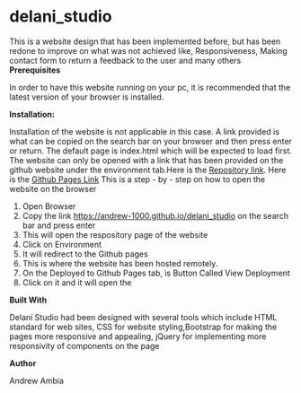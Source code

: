 # delani_studio
This is a website design that has been implemented before, but has been redone to improve on what was not achieved like, Responsiveness, Making contact form to return a feedback to the user and many others
<strong>Prerequisites</strong>

In order to have this website running on your pc, it is recommended that the latest version of your browser is installed. 

<strong>Installation:</strong>

Installation of the website is not applicable in this case. A link provided is what can be copied on the search bar on your
browser and then press enter or return. The default page is index.html which will be expected to load first. 
The website can only be opened with a link that has been provided on the github website under the environment tab.Here is the
<a href = "https://github.com/Andrew-1000/delani_studio.git">Repository link</a>. Here is the <a href = "https://andrew-1000.github.io/delani_studio">Github Pages Link</a>
This is a step - by - step on how to open the website on the browser

1. Open Browser
2. Copy the link https://andrew-1000.github.io/delani_studio on the search bar and press enter
3. This will open the respository page of the website
4. Click on Environment
5. It will redirect to the Github pages
6. This is where the website has been hosted remotely.
7. On the Deployed to Github Pages tab, is Button Called View Deployment
8. Click on it and it will open the 

<strong>Built With </strong>

Delani Studio had been designed with several tools which include HTML standard for web sites, CSS for website styling,Bootstrap for making the pages more responsive and appealing, jQuery for implementing more responsivity of components on the page


<strong>Author</strong>

Andrew Ambia
